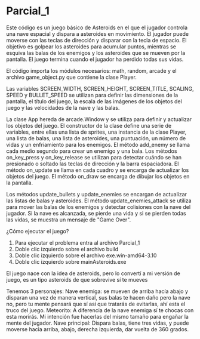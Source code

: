 # Parcial_1

Este código es un juego básico de Asteroids en el que el jugador controla una nave espacial y dispara a asteroides en movimiento. El jugador puede moverse con las teclas de dirección y disparar con la tecla de espacio. El objetivo es golpear los asteroides para acumular puntos, mientras se esquiva las balas de los enemigos y los asteroides que se mueven por la pantalla. El juego termina cuando el jugador ha perdido todas sus vidas.

El código importa los módulos necesarios: math, random, arcade y el archivo game_object.py que contiene la clase Player.

Las variables SCREEN_WIDTH, SCREEN_HEIGHT, SCREEN_TITLE, SCALING, SPEED y BULLET_SPEED se utilizan para definir las dimensiones de la pantalla, el título del juego, la escala de las imágenes de los objetos del juego y las velocidades de la nave y las balas.

La clase App hereda de arcade.Window y se utiliza para definir y actualizar los objetos del juego. El constructor de la clase define una serie de variables, entre ellas una lista de sprites, una instancia de la clase Player, una lista de balas, una lista de asteroides, una puntuación, un número de vidas y un enfriamiento para los enemigos. El método add_enemy se llama cada medio segundo para crear un enemigo y una bala. Los métodos on_key_press y on_key_release se utilizan para detectar cuándo se han presionado o soltado las teclas de dirección y la barra espaciadora. El método on_update se llama en cada cuadro y se encarga de actualizar los objetos del juego. El método on_draw se encarga de dibujar los objetos en la pantalla.

Los métodos update_bullets y update_enemies se encargan de actualizar las listas de balas y asteroides. El método update_enemies_attack se utiliza para mover las balas de los enemigos y detectar colisiones con la nave del jugador. Si la nave es alcanzada, se pierde una vida y si se pierden todas las vidas, se muestra un mensaje de "Game Over".



¿Cómo ejecutar el juego?
1. Para ejecutar el problema entra al archivo Parcial_1
2. Doble clic izquierdo sobre el archivo build 
3. Doble clic izquierdo sobre el archivo exe.win-amd64-3.10
4. Doble clic izquierdo sobre mainAsteroids.exe


El juego nace con la idea de asteroids, pero lo convertí a mi versión de juego, es un tipo asteroids de que sobrevive sí te mueves 

Tenemos 3 personajes: 
Nave enemiga: se mueven de arriba hacía abajo y disparan una vez de manera vertical, sus balas te hacen daño pero la nave no, pero tu mente pensará que sí asi que tratarás de evitarlas, ahí esta el truco del juego.
Meteorito:
A diferencia de la nave enemiga sí te chocas con esta morirás. Mi intención fue hacerlas del mismo tamaño para engañar la mente del jugador. 
Nave principal: Dispara balas, tiene tres vidas, y puede moverse hacia arriba, abajo, derecha izquierda, dar vuelta de 360 grados. 



